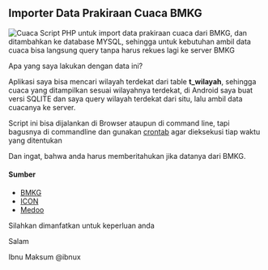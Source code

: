 ## Importer Data Prakiraan Cuaca BMKG

![Cuaca](http://data.bmkg.go.id/assets/img/cuaca.svg)
Script PHP untuk import data prakiraan cuaca dari BMKG, dan ditambahkan ke database MYSQL, sehingga untuk kebutuhan ambil data cuaca bisa langsung query tanpa harus rekues lagi ke server BMKG

Apa yang saya lakukan dengan data ini?

Aplikasi saya bisa mencari wilayah terdekat dari table **t_wilayah**, sehingga cuaca yang ditampilkan sesuai wilayahnya terdekat, di Android saya buat versi SQLITE dan saya query wilayah terdekat dari situ, lalu ambil data cuacanya ke server.

Script ini bisa dijalankan di Browser ataupun di command line, tapi bagusnya di commandline dan gunakan [crontab](https://crontab.guru/#0_3_*_*_*) agar dieksekusi tiap waktu yang ditentukan

Dan ingat, bahwa anda harus memberitahukan jika datanya dari BMKG.

#### Sumber

- [BMKG](http://data.bmkg.go.id/prakiraan-cuaca/) 
- [ICON](http://www.iconarchive.com/tag/weather)
- [Medoo](http://www.iconarchive.com/tag/weather)

Silahkan dimanfatkan untuk keperluan anda

Salam



Ibnu Maksum
@ibnux